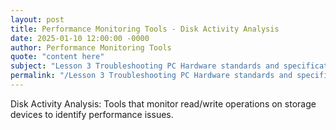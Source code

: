 ```yaml
---
layout: post
title: Performance Monitoring Tools - Disk Activity Analysis
date: 2025-01-10 12:00:00 -0000
author: Performance Monitoring Tools
quote: "content here"
subject: "Lesson 3 Troubleshooting PC Hardware standards and specifications"
permalink: "/Lesson 3 Troubleshooting PC Hardware standards and specifications/Performance Monitoring Tools/Performance Monitoring Tools - Disk Activity Analysis"
---
```


Disk Activity Analysis: Tools that monitor read/write operations on storage devices to identify performance issues.
